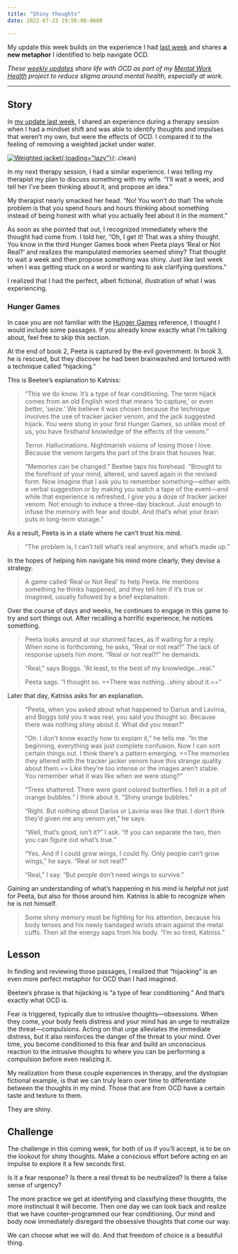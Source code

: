 ```yaml
---
title: "Shiny thoughts"
date: 2022-07-23 19:56:08-0600

---
```


My update this week builds on the experience I had [last week](https://bennorris.com/2022/07/22/weighted-jacket) and shares **a new metaphor** I identified to help navigate OCD.

_These [weekly updates](https://bennorris.com/tags/weekly-update/) share life with OCD as part of my [Mental Work Health](https://bennorris.com/mental-work-health) project to reduce stigma around mental health, especially at work._

***

## Story

In [my update last week](https://bennorris.com/2022/07/22/weighted-jacket), I shared an experience during a therapy session when I had a mindset shift and was able to identify thoughts and impulses that weren’t my own, but were the effects of OCD. I compared it to the feeling of removing a weighted jacket under water.

[![Weighted jacket](https://media.bennorris.com/images/mentalworkhealth/posts/weighted-jacket.jpg){:loading="lazy"}](https://bennorris.com/2022/07/22/weighted-jacket){:.clean}

In my next therapy session, I had a similar experience. I was telling my therapist my plan to discuss something with my wife. “I’ll wait a week, and tell her I’ve been thinking about it, and propose an idea.”

My therapist nearly smacked her head. “No! You won’t do that! The whole problem is that you spend hours and hours thinking about something instead of being honest with what you actually feel about it in the moment.”

As soon as she pointed that out, I recognized immediately where the thought had come from. I told her, “Oh, I get it! That was a shiny thought. You know in the third Hunger Games book when Peeta plays ‘Real or Not Real?’ and realizes the manipulated memories seemed shiny? That thought to wait a week and then propose something was shiny. Just like last week when I was getting stuck on a word or wanting to ask clarifying questions.”

I realized that I had the perfect, albeit fictional, illustration of what I was experiencing.


### Hunger Games

In case you are not familiar with the [Hunger Games](https://en.m.wikipedia.org/wiki/The_Hunger_Games) reference, I thought I would include some passages. If you already know exactly what I’m talking about, feel free to skip this section.

At the end of book 2, Peeta is captured by the evil government. In book 3, he is rescued, but they discover he had been brainwashed and tortured with a technique called “hijacking.”

This is Beetee’s explanation to Katniss:

> “This we do know. It’s a type of fear conditioning. The term hijack comes from an old English word that means ‘to capture,’ or even better, ‘seize.’ We believe it was chosen because the technique involves the use of tracker jacker venom, and the jack suggested hijack. You were stung in your first Hunger Games, so unlike most of us, you have firsthand knowledge of the effects of the venom.”
> 
> Terror. Hallucinations. Nightmarish visions of losing those I love. Because the venom targets the part of the brain that houses fear.
> 
> “Memories can be changed.” Beetee taps his forehead. “Brought to the forefront of your mind, altered, and saved again in the revised form. Now imagine that I ask you to remember something—either with a verbal suggestion or by making you watch a tape of the event—and while that experience is refreshed, I give you a dose of tracker jacker venom. Not enough to induce a three-day blackout. Just enough to infuse the memory with fear and doubt. And that’s what your brain puts in long-term storage.”

As a result, Peeta is in a state where he can’t trust his mind.

> “The problem is, I can’t tell what’s real anymore, and what’s made up.”

In the hopes of helping him navigate his mind more clearly, they devise a strategy.

> A game called ‘Real or Not Real’ to help Peeta. He mentions something he thinks happened, and they tell him if it’s true or imagined, usually followed by a brief explanation.

Over the course of days and weeks, he continues to engage in this game to try and sort things out. After recalling a horrific experience, he notices something.

> Peeta looks around at our stunned faces, as if waiting for a reply. When none is forthcoming, he asks, “Real or not real?” The lack of response upsets him more. “Real or not real?!” he demands.
> 
> “Real,” says Boggs. “At least, to the best of my knowledge…real.”
> 
> Peeta sags. “I thought so. ==There was nothing…shiny about it.==”

Later that day, Katniss asks for an explanation.

> “Peeta, when you asked about what happened to Darius and Lavinia, and Boggs told you it was real, you said you thought so. Because there was nothing shiny about it. What did you mean?”
> 
> “Oh. I don’t know exactly how to explain it,” he tells me. “In the beginning, everything was just complete confusion. Now I can sort certain things out. I think there’s a pattern emerging. ==The memories they altered with the tracker jacker venom have this strange quality about them.== Like they’re too intense or the images aren’t stable. You remember what it was like when we were stung?”
> 
> “Trees shattered. There were giant colored butterflies. I fell in a pit of orange bubbles.” I think about it. “Shiny orange bubbles.”
> 
> “Right. But nothing about Darius or Lavinia was like that. I don’t think they’d given me any venom yet,” he says.
> 
> “Well, that’s good, isn’t it?” I ask. “If you can separate the two, then you can figure out what’s true.”
> 
> “Yes. And if I could grow wings, I could fly. Only people can’t grow wings,” he says. “Real or not real?”
> 
> “Real,” I say. “But people don’t need wings to survive.”

Gaining an understanding of what’s happening in his mind is helpful not just for Peeta, but also for those around him. Katniss is able to recognize when he is not himself.

> Some shiny memory must be fighting for his attention, because his body tenses and his newly bandaged wrists strain against the metal cuffs. Then all the energy saps from his body. “I’m so tired, Katniss.”


## Lesson

In finding and reviewing those passages, I realized that “hijacking” is an even more perfect metaphor for OCD than I had imagined.

Beetee’s phrase is that hijacking is “a type of fear conditioning.” And that’s exactly what OCD is.

Fear is triggered, typically due to intrusive thoughts—obsessions. When they come, your body feels distress and your mind has an urge to neutralize the threat—compulsions. Acting on that urge alleviates the immediate distress, but it also reinforces the danger of the threat to your mind. Over time, you become conditioned to this fear and build an unconscious reaction to the intrusive thoughts to where you can be performing a compulsion before even realizing it.

My realization from these couple experiences in therapy, and the dystopian fictional example, is that we can truly learn over time to differentiate between the thoughts in my mind. Those that are from OCD have a certain taste and texture to them.

They are shiny.


## Challenge

The challenge in this coming week, for both of us if you’ll accept, is to be on the lookout for shiny thoughts. Make a conscious effort before acting on an impulse to explore it a few seconds first.

Is it a fear response? Is there a real threat to be neutralized? Is there a false sense of urgency?

The more practice we get at identifying and classifying these thoughts, the more instinctual it will become. Then one day we can look back and realize that we have counter-programmed our fear conditioning. Our mind and body now immediately disregard the obsessive thoughts that come our way.

We can choose what we will do. And that freedom of choice is a beautiful thing.

